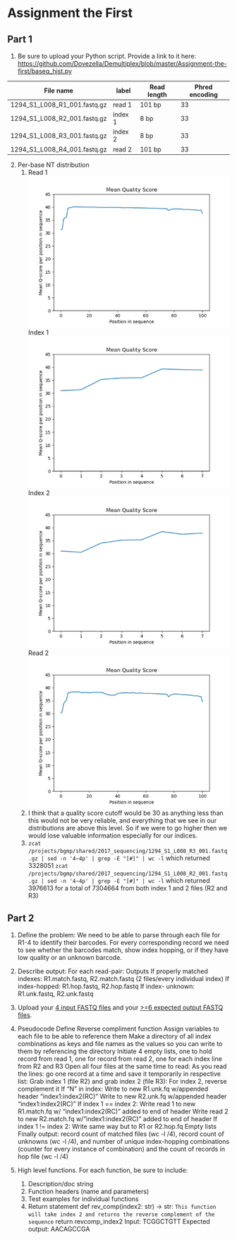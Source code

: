 # Assignment the First

## Part 1
1. Be sure to upload your Python script. Provide a link to it here: https://github.com/Dovezella/Demultiplex/blob/master/Assignment-the-first/baseq_hist.py

| File name | label | Read length | Phred encoding |
|---|---|---|---|
| 1294_S1_L008_R1_001.fastq.gz | read 1 | 101 bp  | 33  |
| 1294_S1_L008_R2_001.fastq.gz | index 1 | 8 bp | 33 |
| 1294_S1_L008_R3_001.fastq.gz | index 2 | 8 bp | 33 |
| 1294_S1_L008_R4_001.fastq.gz | read 2 | 101 bp | 33 |

2. Per-base NT distribution
    1. Read 1![Read 1 hist](R1.png)
        Index 1![Index 1 hist](R2.png)
        Index 2![Index 2 hist](R3.png)
        Read 2![Read 2 hist](R4.png)
    2. I think that a quality score cutoff would be 30 as anything less than this would not be very reliable, and everything that we see in our distributions are above this level. So if we were to go higher then we would lose valuable information especially for our indices. 
    3.  
        ```zcat /projects/bgmp/shared/2017_sequencing/1294_S1_L008_R3_001.fastq.gz | sed -n '4~4p' | grep -E "[#]" | wc -l``` 
        which returned 3328051
        ```zcat /projects/bgmp/shared/2017_sequencing/1294_S1_L008_R2_001.fastq.gz | sed -n '4~4p' | grep -E "[#]" | wc -l``` 
        which returned 3976613
        for a total of 7304664 from both index 1 and 2 files (R2 and R3)
## Part 2
1. Define the problem:  We need to be able to parse through each file for R1-4 to identify their barcodes. For every corresponding record we need to see whether the barcodes match, show index hopping, or if they have low quality or an unknown barcode.
2. Describe output:
For each read-pair:			Outputs
	If properly matched indexes: 	R1.match.fastq, R2.match.fastq (2 files/every individual index) 
	If index-hopped:		R1.hop.fastq, R2.hop.fastq
	If index-	unknown:		R1.unk.fastq, R2.unk.fastq

3. Upload your [4 input FASTQ files](../TEST-input_FASTQ) and your [>=6 expected output FASTQ files](../TEST-output_FASTQ).
4. Pseudocode
Define Reverse compliment function
Assign variables to each file to be able to reference them 
Make a directory of all index combinations as keys and file names as the values so you can write to them by referencing the directory 
Initiate 4 empty lists, one to hold record from read 1, one for record from read 2, one for each index line from R2 and R3
Open all four files at the same time to read:
As you read the lines: go one record at a time and save it temporarily in respective list:
	Grab index 1 (file R2) and grab index 2 (file R3):
		For index 2, reverse complement it
			If “N” in index:
			Write to new R1.unk.fq w/appended header “index1:index2(RC)”
			Write to new R2.unk.fq w/appended header “index1:index2(RC)”
			If index 1 == index 2: 
Write read 1 to new R1.match.fq w/ “index1:index2(RC)” added to end of header
Write read 2 to new R2.match.fq w/”index1:index2(RC)” added to end of header
If index 1 != index 2:
Write same way but to R1 or R2.hop.fq
Empty lists
Finally output:  record count of matched files (wc -l /4), record count of unknowns (wc -l /4), and number of unique index-hopping combinations (counter for every instance of combination) and the count of records in hop file (wc -l /4)

5. High level functions. For each function, be sure to include:
    1. Description/doc string
    2. Function headers (name and parameters)
    3. Test examples for individual functions
    4. Return statement
def rev_comp(index2: str) -> str:
    ```This function will take index 2 and returns the reverse complement of the sequence```
    return revcomp_index2
Input: TCGGCTGTT
Expected output: AACAGCCGA 

